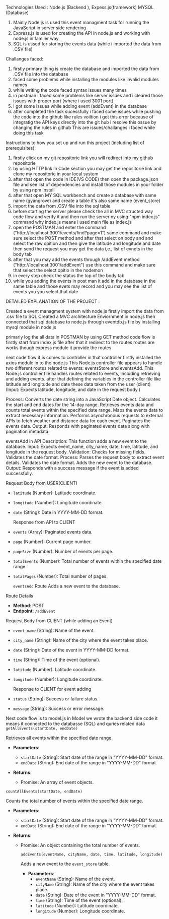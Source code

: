 
Technologies Used :
Node.js (Backend ),
Expess.js(framework)
MYSQL (Database)

1. Mainly Node.js is used this event managment task for running the JavaScript in server side rendering
2. Express.js is used for creating the API in node.js and working with node.js in  familer way
3. SQL is ussed for storing the events data (while i imported the data from .CSV file)


Challanges faced: 
1. firstly primary thing is  create the database and imported the data from .CSV file into the database
2. faced some problems while installing the modules like invalid modules names
3. while writing the code faced syntax issues many times
4. in postman i faced some problems like server issues and i cleared those issues with proper port (where i used 3001 port)
5. i got some issues while adding event (addEvent) in the database
6. after completed the task sucessfully i faced some issues while pushing the  code into the github like rules voiltion i got this error because of integratig the API keys directly into the git hub i resolve this ossue by changing the rules  in github
   This are issues/challanges i faced while doing this task


Instructions to how you set up and run this project (including list of prerequisites):
1. firstly click on my git repositorie link you will redirect into my github repositorie
2. by using HTTP link in Code section you may get the repositorie link and clone my repositorie in your local system
3. after that open the code in IDE(VS CODE) then open the package.json file and see list of dependencies and install those modules in your folder by using npm install
4. after that open MY SQL workbench and create a database with same name (gyangrove) and create a table it's also same name (event_store)
5. import the data from .CSV file into the sql table
6. before starting the server please check the all in MVC structed way code flow and verify it and then run the server ny using "npm index.js" command why index.js means i used main file as index.js
7. open the POSTMAN and enter the command ("http://localhost:3001/events/find?page=1") same command and make sure select the POST method and after that select on body and  and select the raw opition and then give the  latitude and longitude and date then send the request you may get the data i,e., list of evnets  in the body tab
8. after that you may add the events through /addEvent method ("http://localhost:3001/addEvent") use this command and make sure that select the select opitio in the nodemon
9. in every step check the status the top of the body tab
10. while you adding the events in post man it add  in the database in the same table and those evets may record and you may see the list of events you you select that date 


   
 DETAILED EXPLANATION OF THE PROJECT : 

Created a event managment system with node.js
firstly import the data from .csv file to SQL 
Created a MVC architecture Enviornment in node.js then connected that sql database to node.js through eventdb.js file by installing mysql module in node.js

primarly log the all data in POSTMAN by using GET method 
code flow is firstly start from index.js file after that it redirect to the routes 
routes are works though express module it provide the routes

next code flow if is comes to controller in that controller firstly installed the axios module in to the node.js
This Node.js controller file appears to handle two different routes related to events: eventsStore and eventsAdd. 
This Node.js controller file handles routes related to events, including retrieving and adding events.
after that defining the variables in the controller file like latitude and longitude and date these data taken from the user (client) (Input: Expects latitude, longitude, and date in the request body.)

 Process:
Converts the date string into a JavaScript Date object.
Calculates the start and end dates for the 14-day range.
Retrieves events data and counts total events within the specified date range.
Maps the events data to extract necessary information.
Performs asynchronous requests to external APIs to fetch weather and distance data for each event.
Paginates the events data.
Output: Responds with paginated events data along with pagination metadata.

eventsAdd in API
Description: This function adds a new event to the database.
Input: Expects event_name, city_name, date, time, latitude, and longitude in the request body.
Validation:
Checks for missing fields.
Validates the date format.
Process:
Parses the request body to extract event details.
Validates the date format.
Adds the new event to the database.
Output: Responds with a success message if the event is added successfully.

Request Body from USER(CLIENT)

- `latitude` (Number): Latitude coordinate.
- `longitude` (Number): Longitude coordinate.
- `date` (String): Date in YYYY-MM-DD format.

  Response from API to CLIENT

- `events` (Array): Paginated events data.
- `page` (Number): Current page number.
- `pageSize` (Number): Number of events per page.
- `totalEvents` (Number): Total number of events within the specified date range.
- `totalPages` (Number): Total number of pages.

  `eventsAdd` Route
Adds a new event to the database.

Route Details 
- **Method**: POST
- **Endpoint**: `/addEvent`

Request Body from CLIENT (while adding an Event)

- `event_name` (String): Name of the event.
- `city_name` (String): Name of the city where the event takes place.
- `date` (String): Date of the event in YYYY-MM-DD format.
- `time` (String): Time of the event (optional).
- `latitude` (Number): Latitude coordinate.
- `longitude` (Number): Longitude coordinate.

  Response to CLIENT for event adding 

- `status` (String): Success or failure status.
- `message` (String): Success or error message.

Next code flow is to model.js in Model we  wrote the backend side code it means it connected to the databasse (SQL) and quries related data
`getAllEvents(startDate, endDate)`

Retrieves all events within the specified date range.

- **Parameters**:
  - `startDate` (String): Start date of the range in "YYYY-MM-DD" format.
  - `endDate` (String): End date of the range in "YYYY-MM-DD" format.

- **Returns**: 
  - Promise<Array>: An array of event objects.

`countAllEvents(startDate, endDate)`

Counts the total number of events within the specified date range.

- **Parameters**:
  - `startDate` (String): Start date of the range in "YYYY-MM-DD" format.
  - `endDate` (String): End date of the range in "YYYY-MM-DD" format.

- **Returns**: 
  - Promise<Object>: An object containing the total number of events.
 
`addEvents(eventName, cityName, date, time, latitude, longitude)`

Adds a new event to the `event_store` table.

- **Parameters**:
  - `eventName` (String): Name of the event.
  - `cityName` (String): Name of the city where the event takes place.
  - `date` (String): Date of the event in "YYYY-MM-DD" format.
  - `time` (String): Time of the event (optional).
  - `latitude` (Number): Latitude coordinate.
  - `longitude` (Number): Longitude coordinate.
 
  
